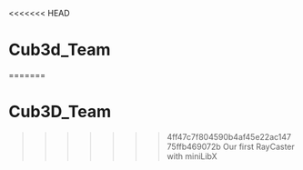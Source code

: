 <<<<<<< HEAD
# Cub3d_Team
=======
# Cub3D_Team
>>>>>>> 4ff47c7f804590b4af45e22ac14775ffb469072b
Our first RayCaster with miniLibX
